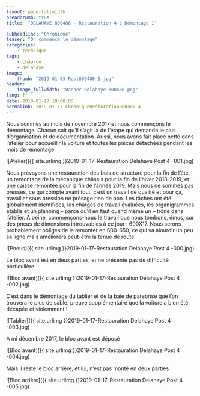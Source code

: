 ```yaml
---
layout: page-fullwidth
breadcrumb: true
title:  "DELAHAYE 800486 - Restauration 4 : Démontage 1"

subheadline: "Chronique" 
teaser: "On commence le démontage"
categories:
    - technique
tags:
    - chapron
    - delahaye
image:
    thumb: "2019-01-03-Rest800486-1.jpg"
header:
    image_fullwidth: "Banner-Delahaye-800486.png"
lang: fr
date: 2018-01-17 10:00:00
permalink: 2019-01-17-ChroniqueRestoration800486-4
---
```

Nous sommes au mois de novembre 2017 et nous commençons le démontage. Chacun sait qu’il s’agit là de l’étape qui demande le plus d’organisation et de documentation.
Aussi, nous avons fait place nette dans l’atelier pour accueillir la voiture et toutes les pièces détachées pendant les mois de remontage. 

![Atelier]({{ site.urlimg }}2019-01-17-Restauration Delahaye Post 4 -001.jpg)


Nous prévoyons une restauration des bois de structure pour la fin de l’été, un remontage de la mécanique châssis pour la fin de l’hiver 2018-2019, et une caisse remontée pour la fin de l’année 2019. Mais nous ne sommes pas pressés, ce qui compte avant tout, c’est un travail de qualité et pour ça, travailler sous pression ne présage rien de bon.
Les tâches ont été globalement identifiées, les charges de travail évaluées, les organigrammes établis et un planning – parce qu’il en faut quand même un – trône dans l’atelier.
A peine, commençons-nous le travail que nous tombons, émus, sur des pneus de dimensions introuvables à ce jour : 600X17. Nous serons probablement obligés de la remonter en 600-650, ce qui va alourdir un peu sa ligne mais améliorera peut-être la tenue de route.

![Pneus]({{ site.urlimg }}2019-01-17-Restauration Delahaye Post 4 -000.jpg)


Le bloc avant est en deux parties, et ne présente pas de difficulté particulière.

![Bloc avant]({{ site.urlimg }}2019-01-17-Restauration Delahaye Post 4 -002.jpg)


C’est dans le démontage du tablier et de la baie de parebrise que l’on trouvera le plus de sable, preuve supplémentaire que la voiture a bien été décapée et violemment !

![Tablier]({{ site.urlimg }}2019-01-17-Restauration Delahaye Post 4 -003.jpg)


A mi décembre 2017, le bloc avant est déposé

![Bloc avant]({{ site.urlimg }}2019-01-17-Restauration Delahaye Post 4 -004.jpg)


Mais il reste le bloc arrière, et lui, n’est pas monté en deux parties

![Bloc arrière]({{ site.urlimg }}2019-01-17-Restauration Delahaye Post 4 -005.jpg)
